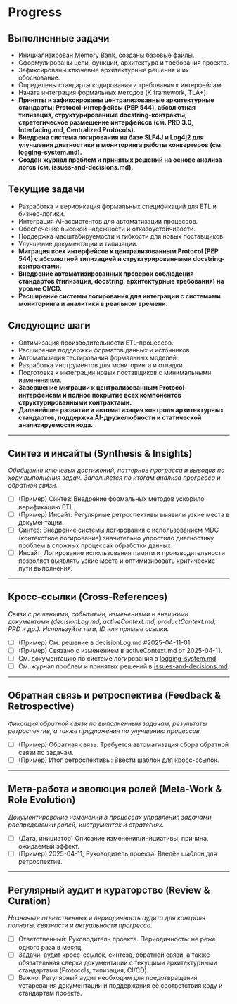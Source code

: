 # Progress

## Выполненные задачи
- Инициализирован Memory Bank, созданы базовые файлы.
- Сформулированы цели, функции, архитектура и требования проекта.
- Зафиксированы ключевые архитектурные решения и их обоснование.
- Определены стандарты кодирования и требования к интерфейсам.
- Начата интеграция формальных методов (K framework, TLA+).
- **Приняты и зафиксированы централизованные архитектурные стандарты: Protocol-интерфейсы (PEP 544), абсолютная типизация, структурированные docstring-контракты, стратегическое размещение интерфейсов (см. PRD 3.0, Interfacing.md, Centralized Protocols).**
- **Внедрена система логирования на базе SLF4J и Log4j2 для улучшения диагностики и мониторинга работы конвертеров (см. logging-system.md).**
- **Создан журнал проблем и принятых решений на основе анализа логов (см. issues-and-decisions.md).**

## Текущие задачи
- Разработка и верификация формальных спецификаций для ETL и бизнес-логики.
- Интеграция AI-ассистентов для автоматизации процессов.
- Обеспечение высокой надежности и отказоустойчивости.
- Поддержка масштабируемости и гибкости для новых поставщиков.
- Улучшение документации и типизации.
- **Миграция всех интерфейсов к централизованным Protocol (PEP 544) с абсолютной типизацией и структурированными docstring-контрактами.**
- **Внедрение автоматизированных проверок соблюдения стандартов (типизация, docstring, архитектурные требования) на уровне CI/CD.**
- **Расширение системы логирования для интеграции с системами мониторинга и аналитики в реальном времени.**

## Следующие шаги
- Оптимизация производительности ETL-процессов.
- Расширение поддержки форматов данных и источников.
- Автоматизация тестирования формальных моделей.
- Разработка инструментов для мониторинга и отладки.
- Подготовка к интеграции новых поставщиков с минимальными изменениями.
- **Завершение миграции к централизованным Protocol-интерфейсам и полное покрытие всех компонентов структурированными контрактами.**
- **Дальнейшее развитие и автоматизация контроля архитектурных стандартов, поддержка AI-дружелюбности и статической анализируемости кода.**

---

## Синтез и инсайты (Synthesis & Insights)
_Обобщение ключевых достижений, паттернов прогресса и выводов по ходу выполнения задач. Заполняется по итогам анализа прогресса и обратной связи._

- [ ] (Пример) Синтез: Внедрение формальных методов ускорило верификацию ETL.
- [ ] (Пример) Инсайт: Регулярные ретроспективы выявили узкие места в документации.
- [ ] Синтез: Внедрение системы логирования с использованием MDC (контекстное логирование) значительно упростило диагностику проблем в сложных процессах обработки данных.
- [ ] Инсайт: Логирование использования памяти и производительности позволяет выявлять узкие места и оптимизировать критические пути выполнения.

---

## Кросс-ссылки (Cross-References)
_Связи с решениями, событиями, изменениями и внешними документами (decisionLog.md, activeContext.md, productContext.md, PRD и др.). Используйте теги, ID или прямые ссылки._

- [ ] (Пример) См. решение в decisionLog.md #2025-04-11-01.
- [ ] (Пример) Связано с изменением в activeContext.md от 2025-04-11.
- [ ] См. документацию по системе логирования в [logging-system.md](./logging-system.md).
- [ ] См. журнал проблем и принятых решений в [issues-and-decisions.md](./issues-and-decisions.md).

---

## Обратная связь и ретроспектива (Feedback & Retrospective)
_Фиксация обратной связи по выполненным задачам, результаты ретроспектив, а также предложения по улучшению процессов._

- [ ] (Пример) Обратная связь: Требуется автоматизация сбора обратной связи по задачам.
- [ ] (Пример) Итог ретроспективы: Ввести шаблон для кросс-ссылок.

---

## Мета-работа и эволюция ролей (Meta-Work & Role Evolution)
_Документирование изменений в процессах управления задачами, распределении ролей, инструментах и стратегиях._

- [ ] (Дата, инициатор) Описание изменения/инициативы, причина, ожидаемый эффект.
- [ ] (Пример) 2025-04-11, Руководитель проекта: Введён шаблон для ретроспектив.

---

## Регулярный аудит и кураторство (Review & Curation)
_Назначьте ответственных и периодичность аудита для контроля полноты, связности и актуальности прогресса._

- [ ] Ответственный: Руководитель проекта. Периодичность: не реже одного раза в месяц.
- [ ] Задачи: аудит кросс-ссылок, синтеза, обратной связи, а также обязательная сверка документации с текущими архитектурными стандартами (Protocols, типизация, CI/CD).
- [ ] Важно: Регулярный аудит необходим для предотвращения устаревания документации и поддержания её соответствия коду и стандартам проекта.
